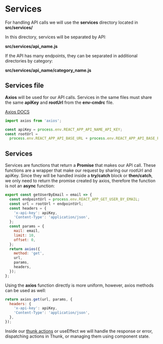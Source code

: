 # Services

For handling API calls we will use the **services** directory located in **src/services/**

In this directory, services will be separated by API:

**src/services/api_name.js**

If the API has many endpoints, they can be separated in additional directories by category:

**src/services/api_name/category_name.js**

## Services file

**Axios** will be used for our API calls. Services in the same files must share the same **apiKey** and **rootUrl** from the **env-cmdrc** file.

[Axios DOCS](https://github.com/axios/axios)

```javascript
import axios from 'axios';

const apiKey = process.env.REACT_APP_API_NAME_API_KEY;
const rootUrl =
  process.env.REACT_APP_API_BASE_URL + process.env.REACT_APP_API_BASE_PATH;
```

## Services

Services are functions that return a **Promise** that makes our API call. These functions are a wrapper that make our request by sharing our rootUrl and apiKey. Since they will be handled inside a **try/catch** block or **then/catch**, we only need to return the promise created by axios, therefore the function is not an **async** function:

```javascript
export const getUserByEmail = email => {
  const endpointUrl = process.env.REACT_APP_GET_USER_BY_EMAIL;
  const url = rootUrl + endpointUrl;
  const headers = {
    'x-api-key': apiKey,
    'Content-Type': 'application/json',
  };
  const params = {
    mail: email,
    limit: 10,
    offset: 0,
  };
  return axios({
    method: 'get',
    url,
    params,
    headers,
  });
};
```

Using the **axios** function directly is more uniform, however, axios methods can be used as well:

```javascript
return axios.get(url, params, {
  headers: {
    'x-api-key': apiKey,
    'Content-Type': 'application/json',
  },
});
```

Inside our [thunk actions](../redux/thunk.md) or useEffect we will handle the response or error, dispatching actions in Thunk, or managing them using component state.
